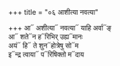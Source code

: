 +++
title = "०६ आशीत्या नवत्या"

+++
आ᳓ अशीत्या᳓ नवत्या᳓ याहि अर्वा᳓ङ्  
आ᳓ शते᳓न ह᳓रिभिर् उह्य᳓मानः  
अयं᳓ हि᳓ ते शुन᳓होत्रेषु सो᳓म  
इ᳓न्द्र त्वाया᳓ प᳓रिषिक्तो म᳓दाय